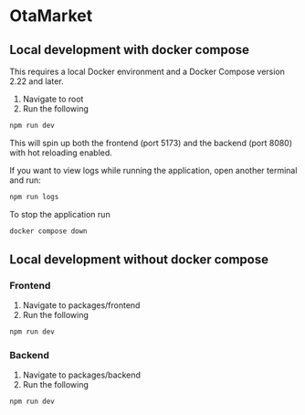 # OtaMarket

## Local development with docker compose

This requires a local Docker environment and a Docker Compose version 2.22 and later.

1. Navigate to root
2. Run the following

```sh
npm run dev

```

This will spin up both the frontend (port 5173) and the backend (port 8080) with hot reloading enabled.

If you want to view logs while running the application, open another terminal and run:

```sh
npm run logs

```

To stop the application run

```sh
docker compose down

```


## Local development without docker compose

### Frontend

1. Navigate to packages/frontend
2. Run the following


```sh
npm run dev

```
### Backend

1. Navigate to packages/backend
2. Run the following


```sh
npm run dev

```

